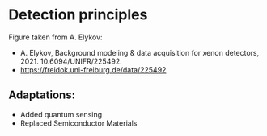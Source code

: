 # Detection principles
Figure taken from A. Elykov: 
 - A. Elykov, Background modeling & data acquisition for xenon detectors, 2021. 10.6094/UNIFR/225492.
 - https://freidok.uni-freiburg.de/data/225492


 ## Adaptations:
  - Added quantum sensing
  - Replaced Semiconductor Materials
